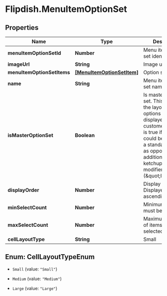 # Flipdish.MenuItemOptionSet

## Properties
Name | Type | Description | Notes
------------ | ------------- | ------------- | -------------
**menuItemOptionSetId** | **Number** | Menu item option set identifier | [optional] 
**imageUrl** | **String** | Image url | [optional] 
**menuItemOptionSetItems** | [**[MenuItemOptionSetItem]**](MenuItemOptionSetItem.md) | Option set items | [optional] 
**name** | **String** | Menu item option set name | [optional] 
**isMasterOptionSet** | **Boolean** | Is master option set. This can affect the layout of the options in the menu displayed to the customer. Usually it is true if the option could be considerd a standalone item as opposed to an addition (\&quot;with ketchup\&quot;) or modifier (\&quot;large\&quot;). | [optional] 
**displayOrder** | **Number** | Display order. Displayed in ascending order. | [optional] 
**minSelectCount** | **Number** | Minimum items must be selected | [optional] 
**maxSelectCount** | **Number** | Maximum number of items can be selected | [optional] 
**cellLayoutType** | **String** | Small | Medium | Large  Affects the layout of the menu. | [optional] 


<a name="CellLayoutTypeEnum"></a>
## Enum: CellLayoutTypeEnum


* `Small` (value: `"Small"`)

* `Medium` (value: `"Medium"`)

* `Large` (value: `"Large"`)




